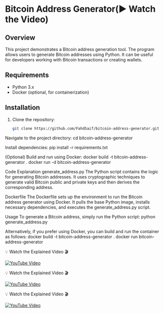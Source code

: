 # Bitcoin Address Generator(▶️ Watch the Video)

## Overview

This project demonstrates a Bitcoin address generation tool. The program allows users to generate Bitcoin addresses using Python. It can be useful for developers working with Bitcoin transactions or creating wallets.

## Requirements

- Python 3.x
- Docker (optional, for containerization)

## Installation

1. Clone the repository:
   ```bash
   git clone https://github.com/FahdSaif/bitcoin-address-generator.git


Navigate to the project directory:
cd bitcoin-address-generator

Install dependencies:
pip install -r requirements.txt

(Optional) Build and run using Docker:
docker build -t bitcoin-address-generator .
docker run -d bitcoin-address-generator

Code Explanation
generate_address.py
The Python script contains the logic for generating Bitcoin addresses. It uses cryptographic techniques to generate valid Bitcoin public and private keys and then derives the corresponding address.

Dockerfile
The Dockerfile sets up the environment to run the Bitcoin address generator using Docker. It pulls the base Python image, installs necessary dependencies, and executes the generate_address.py script.

Usage
To generate a Bitcoin address, simply run the Python script:
python generate_address.py

Alternatively, if you prefer using Docker, you can build and run the container as follows:
docker build -t bitcoin-address-generator .
docker run bitcoin-address-generator


💡 Watch the Explained Video 🎬  

[![YouTube Video](https://img.youtube.com/vi/jwzZEI43c_M/0.jpg)](https://youtu.be/jwzZEI43c_M)

💡 Watch the Explained Video 🎬   

[![YouTube Video](https://img.youtube.com/vi/C7_kObP1MOE/0.jpg)](https://www.youtube.com/watch?v=C7_kObP1MOE)

💡 Watch the Explained Video 🎬  

[![YouTube Video](https://i3.ytimg.com/vi/lWY_tPMfNW0/hqdefault.jpg)](https://www.youtube.com/watch?v=lWY_tPMfNW0)




